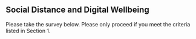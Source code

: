 ## Social Distance and Digital Wellbeing

Please take the survey below. Please only proceed if you meet the criteria listed in Section 1.
